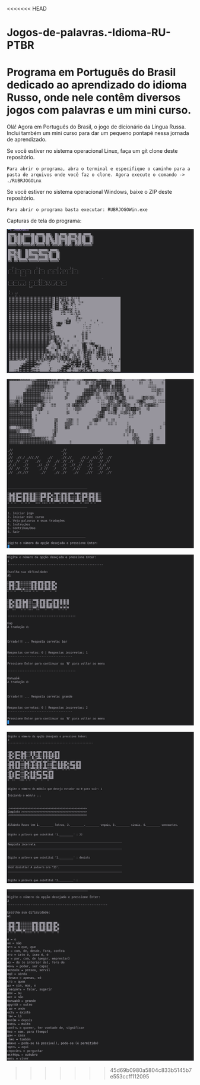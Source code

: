 <<<<<<< HEAD
# Jogos-de-palavras.-Idioma-RU-PTBR
Programa em Português do Brasil dedicado ao aprendizado do idioma Russo, onde nele contêm diversos jogos com palavras e um mini curso. 
=======
 Olá! Agora em Português do Brasil, o jogo de dicionário da Língua Russa. Inclui também um mini curso para dar um pequeno pontapé
nessa jornada de aprendizado.

Se você estiver no sistema operacional Linux, faça um git clone deste repositório.

    Para abrir o programa, abra o terminal e especifique o caminho para a pasta de arquivos onde você faz o clone. Agora execute o comando -> ./RUBRJOGOLnx

Se você estiver no sistema operacional Windows, baixe o ZIP deste repositório.

    Para abrir o programa basta executar: RUBRJOGOWin.exe

Capturas de tela do programa:

![01](Screenshots/Screen01.png)


![02](Screenshots/Screen02.png)


![03](Screenshots/Screen03.png)


![04](Screenshots/Screen04.png)


![05](Screenshots/Screen05.png)
>>>>>>> 45d69b0980a5804c833b5145b7e553ccff112095

